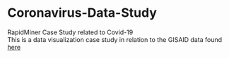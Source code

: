# Coronavirus-Data-Study
RapidMiner Case Study related to Covid-19  
This is a data visualization case study in relation to the GISAID data found [here](https://www.gisaid.org/epiflu-applications/next-hcov-19-app/)
